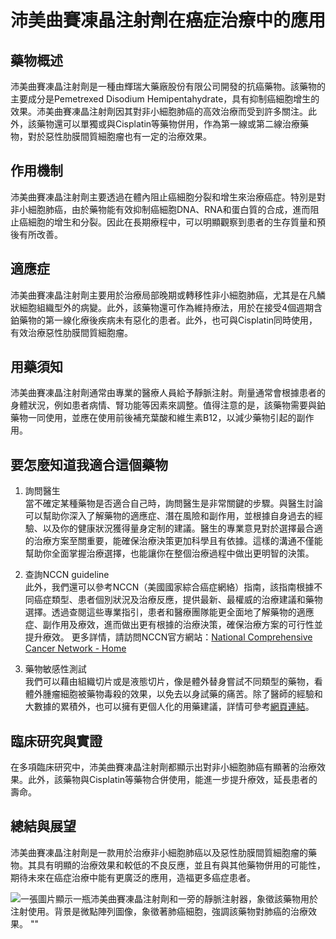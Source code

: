 # 沛美曲賽凍晶注射劑在癌症治療中的應用

## 藥物概述

沛美曲賽凍晶注射劑是一種由輝瑞大藥廠股份有限公司開發的抗癌藥物。該藥物的主要成分是Pemetrexed Disodium Hemipentahydrate，具有抑制癌細胞增生的效果。沛美曲賽凍晶注射劑因其對非小細胞肺癌的高效治療而受到許多關注。此外，該藥物還可以單獨或與Cisplatin等藥物併用，作為第一線或第二線治療藥物，對於惡性肋膜間質細胞瘤也有一定的治療效果。

## 作用機制

沛美曲賽凍晶注射劑主要透過在體內阻止癌細胞分裂和增生來治療癌症。特別是對非小細胞肺癌，由於藥物能有效抑制癌細胞DNA、RNA和蛋白質的合成，進而阻止癌細胞的增生和分裂。因此在長期療程中，可以明顯觀察到患者的生存質量和預後有所改善。

## 適應症

沛美曲賽凍晶注射劑主要用於治療局部晚期或轉移性非小細胞肺癌，尤其是在凡鱗狀細胞組織型外的病變。此外，該藥物還可作為維持療法，用於在接受4個週期含鉑藥物的第一線化療後疾病未有惡化的患者。此外，也可與Cisplatin同時使用，有效治療惡性肋膜間質細胞瘤。

## 用藥須知

沛美曲賽凍晶注射劑通常由專業的醫療人員給予靜脈注射。劑量通常會根據患者的身體狀況，例如患者病情、腎功能等因素來調整。值得注意的是，該藥物需要與鉑藥物一同使用，並應在使用前後補充葉酸和維生素B12，以減少藥物引起的副作用。

## 要怎麼知道我適合這個藥物 

1. 詢問醫生  
當不確定某種藥物是否適合自己時，詢問醫生是非常關鍵的步驟。與醫生討論可以幫助你深入了解藥物的適應症、潛在風險和副作用，並根據自身過去的經驗、以及你的健康狀況獲得量身定制的建議。醫生的專業意見對於選擇最合適的治療方案至關重要，能確保治療決策更加科學且有依據。這樣的溝通不僅能幫助你全面掌握治療選擇，也能讓你在整個治療過程中做出更明智的決策。 

2. 查詢NCCN guideline  
此外，我們還可以參考NCCN（美國國家綜合癌症網絡）指南，該指南根據不同癌症類型、患者個別狀況及治療反應，提供最新、最權威的治療建議和藥物選擇。透過查閱這些專業指引，患者和醫療團隊能更全面地了解藥物的適應症、副作用及療效，進而做出更有根據的治療決策，確保治療方案的可行性並提升療效。  更多詳情，請訪問NCCN官方網站：[National Comprehensive Cancer Network - Home](https://www.nccn.org/)

3. 藥物敏感性測試  
我們可以藉由組織切片或是液態切片，像是體外替身嘗試不同類型的藥物，看體外腫瘤細胞被藥物毒殺的效果，以免去以身試藥的痛苦。除了醫師的經驗和大數據的累積外，也可以擁有更個人化的用藥建議，詳情可參考[網頁連結](https://info.cancerfree.io/)。

## 臨床研究與實證

在多項臨床研究中，沛美曲賽凍晶注射劑都顯示出對非小細胞肺癌有顯著的治療效果。此外，該藥物與Cisplatin等藥物合併使用，能進一步提升療效，延長患者的壽命。

## 總結與展望

沛美曲賽凍晶注射劑是一款用於治療非小細胞肺癌以及惡性肋膜間質細胞瘤的藥物。其具有明顯的治療效果和較低的不良反應，並且有與其他藥物併用的可能性，期待未來在癌症治療中能有更廣泛的應用，造福更多癌症患者。

![一張圖片顯示一瓶沛美曲賽凍晶注射劑和一旁的靜脈注射器，象徵該藥物用於注射使用。背景是微點陣列圖像，象徵著肺癌細胞，強調該藥物對肺癌的治療效果。
  ""](https://i.imgur.com/l1QxHQc.jpeg)